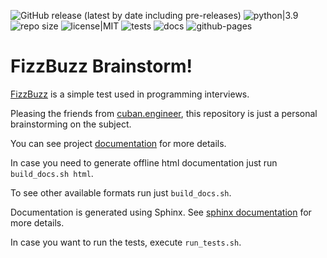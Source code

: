 ![GitHub release (latest by date including pre-releases)](https://img.shields.io/github/v/release/estog/fizzbuzz?include_prereleases) ![python|3.9](https://img.shields.io/badge/python-3.9-blue) ![repo size](https://img.shields.io/github/repo-size/EStog/fizzbuzz) ![license|MIT](https://img.shields.io/github/license/EStog/fizzbuzz) ![tests](https://github.com/EStog/fizzbuzz/actions/workflows/tests.yml/badge.svg) ![docs](https://github.com/EStog/fizzbuzz/actions/workflows/docs.yml/badge.svg) ![github-pages](https://img.shields.io/github/deployments/estog/pathex/github-pages?label=github-pages)

# FizzBuzz Brainstorm!

[FizzBuzz](https://wiki.c2.com/?FizzBuzzTest) is a simple test used in programming interviews.

Pleasing the friends from [cuban.engineer](https://cuban.engineer/), this repository is just a personal brainstorming on the subject.

You can see project [documentation](https://estog.github.io/fizzbuzz) for more details.

In case you need to generate offline html documentation just run `build_docs.sh html`.

To see other available formats run just `build_docs.sh`.

Documentation is generated using Sphinx. See [sphinx documentation](https://www.sphinx-doc.org/) for more details.

In case you want to run the tests, execute `run_tests.sh`.
